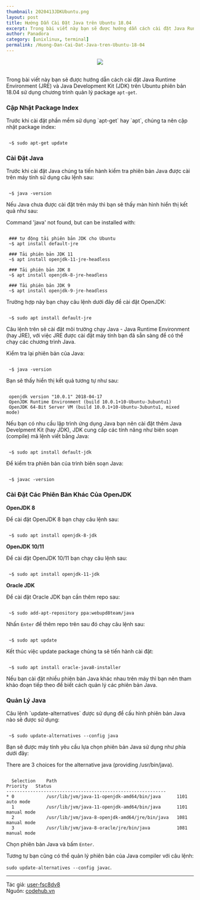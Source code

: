 ```yaml
---
thumbnail: 2020413JDKUbuntu.png
layout: post
title: Hướng Dẫn Cài Đặt Java trên Ubuntu 18.04
excerpt: Trong bài viết này bạn sẽ được hướng dẫn cách cài đặt Java Runtime Environment (JRE) và Java Development Kit (JDK) trên Ubuntu phiên bản 18.04 sử dụng chương trình quản lý package apt-get.
author: Panadora
category: [unixlinux, terminal]
permalink: /Huong-Dan-Cai-Dat-Java-tren-Ubuntu-18-04 
---
```


<center><img class="img-thumbnail" src="https://vnreview.vn/image/14/91/03/1491033.jpg"></center><br>

Trong bài viết này bạn sẽ được hướng dẫn cách cài đặt Java Runtime Environment (JRE) và Java Development Kit (JDK) trên Ubuntu phiên bản 18.04 sử dụng chương trình quản lý package `apt-get`.

<h3 style="font-weight: bold;">Cập Nhật Package Index</h3>
Trước khi cài đặt phần mềm sử dụng `apt-get` hay `apt`, chúng ta nên cập nhật package index:

```terminal

 ~$ sudo apt-get update

```

<h3 style="font-weight: bold;">Cài Đặt Java</h3>
Trước khi cài đặt Java chúng ta tiến hành kiểm tra phiên bản Java được cài trên máy tính sử dụng câu lệnh sau:

```terminal

 ~$ java -version

```
Nếu Java chưa được cài đặt trên máy thì bạn sẽ thấy màn hình hiển thị kết quả như sau:

Command 'java' not found, but can be installed with:

```terminal

 ### tự động tải phiên bản JDK cho Ubuntu
 ~$ apt install default-jre

 ### Tải phiên bản JDK 11
 ~$ apt install openjdk-11-jre-headless

 ### Tải phiên bản JDK 8
 ~$ apt install openjdk-8-jre-headless

 ### Tải phiên bản JDK 9
 ~$ apt install openjdk-9-jre-headless

```
Trường hợp này bạn chạy câu lệnh dưới đây để cài đặt OpenJDK:

```terminal

 ~$ sudo apt install default-jre

```
Câu lệnh trên sẽ cài đặt môi trường chạy Java - Java Runtime Environment (hay JRE), với việc JRE được cài đặt máy tính bạn đã sẵn sàng để có thể chạy các chương trình Java.

Kiểm tra lại phiên bản của Java:

```terminal

 ~$ java -version

```
Bạn sẽ thấy hiển thị kết quả tương tự như sau:

```terminal

 openjdk version "10.0.1" 2018-04-17
 OpenJDK Runtime Environment (build 10.0.1+10-Ubuntu-3ubuntu1)
 OpenJDK 64-Bit Server VM (build 10.0.1+10-Ubuntu-3ubuntu1, mixed mode)

```
Nếu bạn có nhu cầu lập trình ứng dụng Java bạn nên cài đặt thêm Java Develpment Kit (hay JDK), JDK cung cấp các tính năng như biên soạn (compile) mã lệnh viết bằng Java:

```terminal

 ~$ sudo apt install default-jdk

```
Để kiểm tra phiên bản của trình biên soạn Java:

```terminal

 ~$ javac -version

```
<h3 style="font-weight: bold;">Cài Đặt Các Phiên Bản Khác Của OpenJDK</h3>

**OpenJDK 8**

Để cài đặt OpenJDK 8 bạn chạy câu lệnh sau:

```terminal

 ~$ sudo apt install openjdk-8-jdk

```

**OpenJDK 10/11**

Để cài đặt OpenJDK 10/11 bạn chạy câu lệnh sau:

```terminal

 ~$ sudo apt install openjdk-11-jdk

```

**Oracle JDK**

Để cài đặt Oracle JDK bạn cần thêm repo sau:

```terminal

 ~$ sudo add-apt-repository ppa:webupd8team/java

```
Nhấn `Enter` để thêm repo trên sau đó chạy câu lệnh sau:

```terminal

 ~$ sudo apt update

```
Kết thúc việc update package chúng ta sẽ tiến hành cài đặt:

```terminal

 ~$ sudo apt install oracle-java8-installer

```
Nếu bạn cài đặt nhiều phiên bản Java khác nhau trên máy thì bạn nên tham khảo đoạn tiếp theo để biết cách quản lý các phiên bản Java.

<h3 style="font-weight: bold;">Quản Lý Java</h3>
Câu lệnh `update-alternatives` được sử dụng để cấu hình phiên bản Java nào sẽ được sử dụng:

```terminal

 ~$ sudo update-alternatives --config java

```
Bạn sẽ được máy tính yêu cầu lựa chọn phiên bản Java sử dụng như phía dưới đây:

There are 3 choices for the alternative java (providing /usr/bin/java).

```console

  Selection    Path                                            Priority   Status
------------------------------------------------------------
* 0            /usr/lib/jvm/java-11-openjdk-amd64/bin/java      1101      auto mode
  1            /usr/lib/jvm/java-11-openjdk-amd64/bin/java      1101      manual mode
  2            /usr/lib/jvm/java-8-openjdk-amd64/jre/bin/java   1081      manual mode
  3            /usr/lib/jvm/java-8-oracle/jre/bin/java          1081      manual mode

```
Chọn phiên bản Java và bấm `Enter`.

Tương tự bạn cũng có thể quản lý phiên bản của Java compiler với câu lệnh:

`sudo update-alternatives --config javac`.

<hr style="background: #242424;">

Tác giả: [user-fsc8dv8](https://www.codehub.vn/users/user-fsc8dv8)<br>
Nguồn: [codehub.vn](https://www.codehub.vn/Huong-Dan-Cai-Dat-Java-tren-Ubuntu-18-04#)
